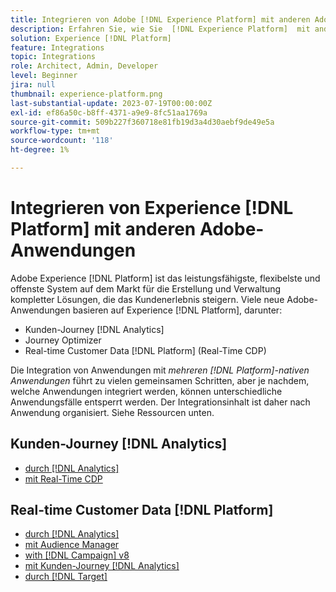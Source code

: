 ```yaml
---
title: Integrieren von Adobe [!DNL Experience Platform] mit anderen Adobe-Anwendungen
description: Erfahren Sie, wie Sie  [!DNL Experience Platform]  mit anderen Adobe-Anwendungen integrieren.
solution: Experience [!DNL Platform]
feature: Integrations
topic: Integrations
role: Architect, Admin, Developer
level: Beginner
jira: null
thumbnail: experience-platform.png
last-substantial-update: 2023-07-19T00:00:00Z
exl-id: ef86a50c-b8ff-4371-a9e9-8fc51aa1769a
source-git-commit: 509b227f360718e81fb19d3a4d30aebf9de49e5a
workflow-type: tm+mt
source-wordcount: '118'
ht-degree: 1%

---
```


# Integrieren von Experience [!DNL Platform] mit anderen Adobe-Anwendungen

Adobe Experience [!DNL Platform] ist das leistungsfähigste, flexibelste und offenste System auf dem Markt für die Erstellung und Verwaltung kompletter Lösungen, die das Kundenerlebnis steigern. Viele neue Adobe-Anwendungen basieren auf Experience [!DNL Platform], darunter:

* Kunden-Journey [!DNL Analytics]
* Journey Optimizer
* Real-time Customer Data [!DNL Platform] (Real-Time CDP)

Die Integration von Anwendungen mit _mehreren [!DNL Platform]-nativen Anwendungen_ führt zu vielen gemeinsamen Schritten, aber je nachdem, welche Anwendungen integriert werden, können unterschiedliche Anwendungsfälle entsperrt werden. Der Integrationsinhalt ist daher nach Anwendung organisiert. Siehe Ressourcen unten.


## Kunden-Journey [!DNL Analytics]

* [durch [!DNL Analytics]](../cja/customer-journey-analytics-analytics.md)
* [mit Real-Time CDP](../cja/cja-rtcdp.md)

## Real-time Customer Data [!DNL Platform]

* [durch [!DNL Analytics]](../rtcdp/rtcdp-analytics.md)
* [mit Audience Manager](../rtcdp/rtcdp-aam.md)
* [with [!DNL Campaign] v8](../rtcdp/rtcdp-campaign.md)
* [mit Kunden-Journey [!DNL Analytics]](../rtcdp/rtcdp-cja.md)
* [durch [!DNL Target]](../rtcdp/rtcdp-target.md)
